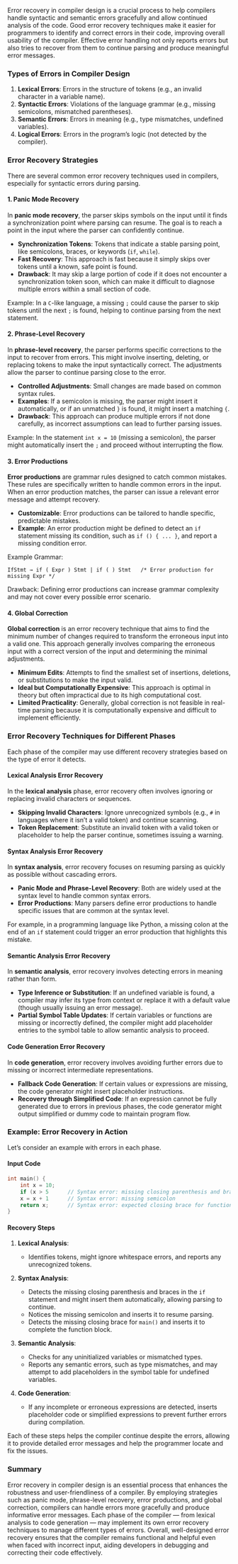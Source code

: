Error recovery in compiler design is a crucial process to help compilers handle syntactic and semantic errors gracefully and allow continued analysis of the code. Good error recovery techniques make it easier for programmers to identify and correct errors in their code, improving overall usability of the compiler. Effective error handling not only reports errors but also tries to recover from them to continue parsing and produce meaningful error messages.

### Types of Errors in Compiler Design

1. **Lexical Errors**: Errors in the structure of tokens (e.g., an invalid character in a variable name).
2. **Syntactic Errors**: Violations of the language grammar (e.g., missing semicolons, mismatched parentheses).
3. **Semantic Errors**: Errors in meaning (e.g., type mismatches, undefined variables).
4. **Logical Errors**: Errors in the program’s logic (not detected by the compiler).

### Error Recovery Strategies

There are several common error recovery techniques used in compilers, especially for syntactic errors during parsing.

#### 1. Panic Mode Recovery

In **panic mode recovery**, the parser skips symbols on the input until it finds a synchronization point where parsing can resume. The goal is to reach a point in the input where the parser can confidently continue.

- **Synchronization Tokens**: Tokens that indicate a stable parsing point, like semicolons, braces, or keywords (`if`, `while`).
- **Fast Recovery**: This approach is fast because it simply skips over tokens until a known, safe point is found.
- **Drawback**: It may skip a large portion of code if it does not encounter a synchronization token soon, which can make it difficult to diagnose multiple errors within a small section of code.

Example: In a `C`-like language, a missing `;` could cause the parser to skip tokens until the next `;` is found, helping to continue parsing from the next statement.

#### 2. Phrase-Level Recovery

In **phrase-level recovery**, the parser performs specific corrections to the input to recover from errors. This might involve inserting, deleting, or replacing tokens to make the input syntactically correct. The adjustments allow the parser to continue parsing close to the error.

- **Controlled Adjustments**: Small changes are made based on common syntax rules.
- **Examples**: If a semicolon is missing, the parser might insert it automatically, or if an unmatched `}` is found, it might insert a matching `{`.
- **Drawback**: This approach can produce multiple errors if not done carefully, as incorrect assumptions can lead to further parsing issues.

Example: In the statement `int x = 10` (missing a semicolon), the parser might automatically insert the `;` and proceed without interrupting the flow.

#### 3. Error Productions

**Error productions** are grammar rules designed to catch common mistakes. These rules are specifically written to handle common errors in the input. When an error production matches, the parser can issue a relevant error message and attempt recovery.

- **Customizable**: Error productions can be tailored to handle specific, predictable mistakes.
- **Example**: An error production might be defined to detect an `if` statement missing its condition, such as `if () { ... }`, and report a missing condition error.

Example Grammar:
```plaintext
IfStmt → if ( Expr ) Stmt | if ( ) Stmt   /* Error production for missing Expr */
```

Drawback: Defining error productions can increase grammar complexity and may not cover every possible error scenario.

#### 4. Global Correction

**Global correction** is an error recovery technique that aims to find the minimum number of changes required to transform the erroneous input into a valid one. This approach generally involves comparing the erroneous input with a correct version of the input and determining the minimal adjustments.

- **Minimum Edits**: Attempts to find the smallest set of insertions, deletions, or substitutions to make the input valid.
- **Ideal but Computationally Expensive**: This approach is optimal in theory but often impractical due to its high computational cost.
- **Limited Practicality**: Generally, global correction is not feasible in real-time parsing because it is computationally expensive and difficult to implement efficiently.

### Error Recovery Techniques for Different Phases

Each phase of the compiler may use different recovery strategies based on the type of error it detects.

#### Lexical Analysis Error Recovery

In the **lexical analysis** phase, error recovery often involves ignoring or replacing invalid characters or sequences.

- **Skipping Invalid Characters**: Ignore unrecognized symbols (e.g., `#` in languages where it isn’t a valid token) and continue scanning.
- **Token Replacement**: Substitute an invalid token with a valid token or placeholder to help the parser continue, sometimes issuing a warning.

#### Syntax Analysis Error Recovery

In **syntax analysis**, error recovery focuses on resuming parsing as quickly as possible without cascading errors.

- **Panic Mode and Phrase-Level Recovery**: Both are widely used at the syntax level to handle common syntax errors.
- **Error Productions**: Many parsers define error productions to handle specific issues that are common at the syntax level.
  
For example, in a programming language like Python, a missing colon at the end of an `if` statement could trigger an error production that highlights this mistake.

#### Semantic Analysis Error Recovery

In **semantic analysis**, error recovery involves detecting errors in meaning rather than form.

- **Type Inference or Substitution**: If an undefined variable is found, a compiler may infer its type from context or replace it with a default value (though usually issuing an error message).
- **Partial Symbol Table Updates**: If certain variables or functions are missing or incorrectly defined, the compiler might add placeholder entries to the symbol table to allow semantic analysis to proceed.

#### Code Generation Error Recovery

In **code generation**, error recovery involves avoiding further errors due to missing or incorrect intermediate representations.

- **Fallback Code Generation**: If certain values or expressions are missing, the code generator might insert placeholder instructions.
- **Recovery through Simplified Code**: If an expression cannot be fully generated due to errors in previous phases, the code generator might output simplified or dummy code to maintain program flow.

### Example: Error Recovery in Action

Let’s consider an example with errors in each phase.

#### Input Code
```c
int main() {
    int x = 10;
    if (x > 5      // Syntax error: missing closing parenthesis and braces
    x = x + 1      // Syntax error: missing semicolon
    return x;      // Syntax error: expected closing brace for function
}
```

#### Recovery Steps

1. **Lexical Analysis**:
   - Identifies tokens, might ignore whitespace errors, and reports any unrecognized tokens.

2. **Syntax Analysis**:
   - Detects the missing closing parenthesis and braces in the `if` statement and might insert them automatically, allowing parsing to continue.
   - Notices the missing semicolon and inserts it to resume parsing.
   - Detects the missing closing brace for `main()` and inserts it to complete the function block.

3. **Semantic Analysis**:
   - Checks for any uninitialized variables or mismatched types.
   - Reports any semantic errors, such as type mismatches, and may attempt to add placeholders in the symbol table for undefined variables.

4. **Code Generation**:
   - If any incomplete or erroneous expressions are detected, inserts placeholder code or simplified expressions to prevent further errors during compilation.

Each of these steps helps the compiler continue despite the errors, allowing it to provide detailed error messages and help the programmer locate and fix the issues.

### Summary

Error recovery in compiler design is an essential process that enhances the robustness and user-friendliness of a compiler. By employing strategies such as panic mode, phrase-level recovery, error productions, and global correction, compilers can handle errors more gracefully and produce informative error messages. Each phase of the compiler — from lexical analysis to code generation — may implement its own error recovery techniques to manage different types of errors. Overall, well-designed error recovery ensures that the compiler remains functional and helpful even when faced with incorrect input, aiding developers in debugging and correcting their code effectively.
